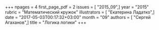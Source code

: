 +++
npages = 4
first_page_pdf = 2
issues = [ "2015_09",]
year = "2015"
rubric = "Математический кружок"
illustrators = [ "Екатерина Ладатко",]
date = "2017-05-03T00:17:32+03:00"
month = "09"
authors = [ "Сергей Агаханов",]
title = "Логика логики"
+++
